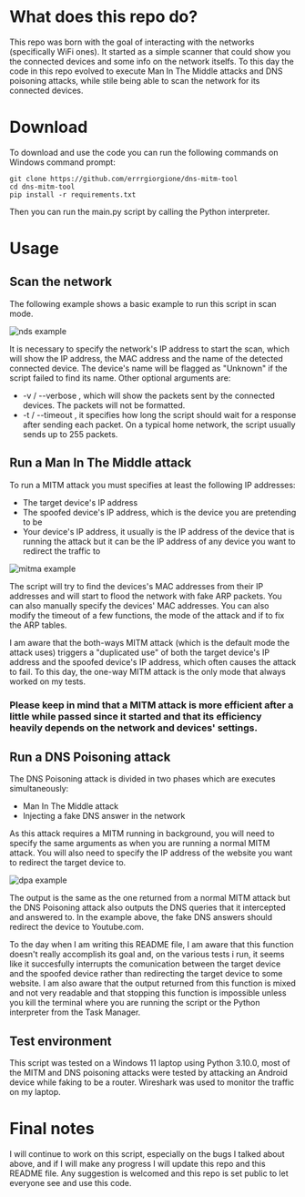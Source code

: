 # What does this repo do? 
This repo was born with the goal of interacting with the networks (specifically WiFi ones). It started as a simple scanner that could show you the connected devices and some info on the network itselfs. 
To this day the code in this repo evolved to execute Man In The Middle attacks and DNS poisoning attacks, while stile being able to scan the network for its connected devices.

# Download
To download and use the code you can run the following commands on Windows command prompt:
```
git clone https://github.com/errrgiorgione/dns-mitm-tool
cd dns-mitm-tool
pip install -r requirements.txt
```
Then you can run the main.py script by calling the Python interpreter.

# Usage

## Scan the network
The following example shows a basic example to run this script in scan mode.

![nds example](https://github.com/user-attachments/assets/ec87da22-f4be-4251-a250-6954e458d3c0)

It is necessary to specify the network's IP address to start the scan, which will show the IP address, the MAC address and the name of the detected connected device. The device's name will be flagged as "Unknown" if the script failed to find its name.
Other optional arguments are: 
* -v / --verbose , which will show the packets sent by the connected devices. The packets will not be formatted.
* -t / --timeout , it specifies how long the script should wait for a response after sending each packet. On a typical home network, the script usually sends up to 255 packets.

## Run a Man In The Middle attack
To run a MITM attack you must specifies at least the following IP addresses:
* The target device's IP address
* The spoofed device's IP address, which is the device you are pretending to be
* Your device's IP address, it usually is the IP address of the device that is running the attack but it can be the IP address of any device you want to redirect the traffic to
  
![mitma example](https://github.com/user-attachments/assets/1363dddc-bbd4-419b-af18-b1dd4ab4b421)

The script will try to find the devices's MAC addresses from their IP addresses and will start to flood the network with fake ARP packets.
You can also manually specify the devices' MAC addresses. You can also modify the timeout of a few functions, the mode of the attack and if to fix the ARP tables.

I am aware that the both-ways MITM attack (which is the default mode the attack uses) triggers a "duplicated use" of both the target device's IP address and the spoofed device's IP address, which often causes the attack to fail. To this day, the one-way MITM attack is the only mode that always worked on my tests.
### Please keep in mind that a MITM attack is more efficient after a little while passed since it started and that its efficiency heavily depends on the network and devices' settings.

## Run a DNS Poisoning attack
The DNS Poisoning attack is divided in two phases which are executes simultaneously:
* Man In The Middle attack
* Injecting a fake DNS answer in the network

As this attack requires a MITM running in background, you will need to specify the same arguments as when you are running a normal MITM attack. You will also need to specify the IP address of the website you want to redirect the target device to.

![dpa example](https://github.com/user-attachments/assets/e8815d55-c4a0-483b-b466-8562f404a8c0)

The output is the same as the one returned from a normal MITM attack but the DNS Poisoning attack also outputs the DNS queries that it intercepted and answered to. In the example above, the fake DNS answers should redirect the device to Youtube.com.

To the day when I am writing this README file, I am aware that this function doesn't really accomplish its goal and, on the various tests i run, it seems like it succesfully interrupts the comunication between the target device and the spoofed device rather than redirecting the target device to some website. I am also aware that the output returned from this function is mixed and not very readable and that stopping this function is impossible unless you kill the terminal where you are running the script or the Python interpreter from the Task Manager.

## Test environment
This script was tested on a Windows 11 laptop using Python 3.10.0, most of the MITM and DNS poisoning attacks were tested by attacking an Android device while faking to be a router. Wireshark was used to monitor the traffic on my laptop.

# Final notes
I will continue to work on this script, especially on the bugs I talked about above, and if I will make any progress I will update this repo and this README file. 
Any suggestion is welcomed and this repo is set public to let everyone see and use this code.
